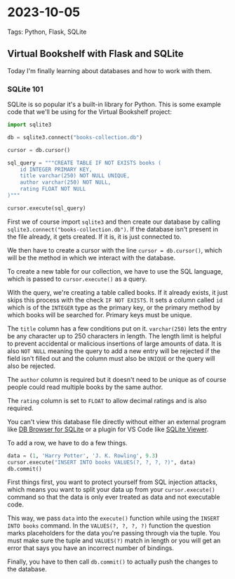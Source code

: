# 2023-10-05

Tags: Python, Flask, SQLite

## Virtual Bookshelf with Flask and SQLite

Today I'm finally learning about databases and how to work with them.

### SQLite 101

SQLite is so popular it's a built-in library for Python. This is some example code that we'll be using for the Virtual Bookshelf project:

```python
import sqlite3

db = sqlite3.connect("books-collection.db")

cursor = db.cursor()

sql_query = """CREATE TABLE IF NOT EXISTS books (
    id INTEGER PRIMARY KEY,
    title varchar(250) NOT NULL UNIQUE,
    author varchar(250) NOT NULL,
    rating FLOAT NOT NULL
)"""

cursor.execute(sql_query)
```

First we of course import `sqlite3` and then create our database by calling `sqlite3.connect("books-collection.db")`. If the database isn't present in the file already, it gets created. If it is, it is just connected to.

We then have to create a cursor with the line `cursor = db.cursor()`, which will be the method in which we interact with the database.

To create a new table for our collection, we have to use the SQL language, which is passed to `cursor.execute()` as a query.

With the query, we're creating a table called books. If it already exists, it just skips this process with the check `IF NOT EXISTS`. It sets a column called `id` which is of the `INTEGER` type as the primary key, or the primary method by which books will be searched for. Primary keys must be unique.

The `title` column has a few conditions put on it. `varchar(250)` lets the entry be any character up to 250 characters in length. The length limit is helpful to prevent accidental or malicious insertions of large amounts of data. It is also `NOT NULL` meaning the query to add a new entry will be rejected if the field isn't filled out and the column must also be `UNIQUE` or the query will also be rejected.

The `author` column is required but it doesn't need to be unique as of course people could read multiple books by the same author.

The `rating` column is set to `FLOAT` to allow decimal ratings and is also required.

You can't view this database file directly without either an external program like [DB Browser for SQLite](https://sqlitebrowser.org/dl/) or a plugin for VS Code like [SQLite Viewer](https://marketplace.visualstudio.com/items?itemName=qwtel.sqlite-viewer).

To add a row, we have to do a few things.

```python
data = (1, 'Harry Potter', 'J. K. Rowling', 9.3)
cursor.execute("INSERT INTO books VALUES(?, ?, ?, ?)", data)
db.commit()
```

First things first, you want to protect yourself from SQL injection attacks, which means you want to split your data up from your `cursor.execute()` command so that the data is only ever treated as data and not executable code.

This way, we pass `data` into the `execute()` function while using the `INSERT INTO books` command. In the `VALUES(?, ?, ?, ?)` function the question marks placeholders for the data you're passing through via the tuple. You must make sure the tuple and `VALUES(?)` match in length or you will get an error that says you have an incorrect number of bindings.

Finally, you have to then call `db.commit()` to actually push the changes to the database.

